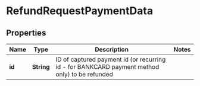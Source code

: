 
# RefundRequestPaymentData

## Properties
Name | Type | Description | Notes
------------ | ------------- | ------------- | -------------
**id** | **String** | ID of captured payment id (or recurring id - for BANKCARD payment method only) to be refunded | 



